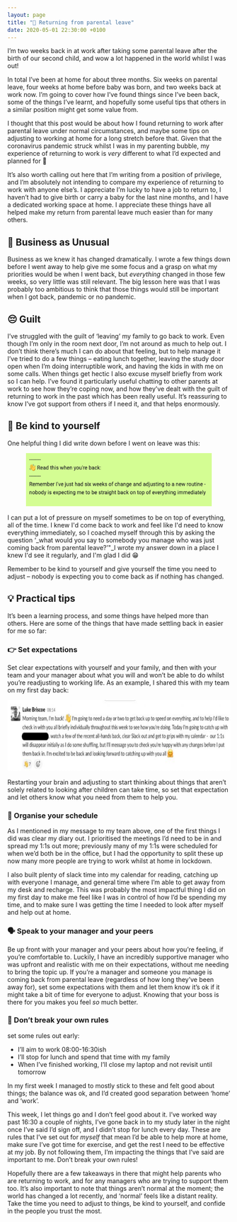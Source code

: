 ```yaml
---
layout: page
title: "🐣 Returning from parental leave"
date: 2020-05-01 22:30:00 +0100
---
```

I’m two weeks back in at work after taking some parental leave after the birth of our second child, and wow a lot happened in the world whilst I was out!

In total I’ve been at home for about three months. Six weeks on parental leave, four weeks at home before baby was born, and two weeks back at work now. I’m going to cover how I’ve found things since I’ve been back, some of the things I’ve learnt, and hopefully some useful tips that others in a similar position might get some value from.

I thought that this post would be about how I found returning to work after parental leave under normal circumstances, and maybe some tips on adjusting to working at home for a long stretch before that. Given that the coronavirus pandemic struck whilst I was in my parenting bubble, my experience of returning to work is _very_ different to what I’d expected and planned for 🦠

It’s also worth calling out here that I’m writing from a position of privilege, and I’m absolutely not intending to compare my experience of returning to work with anyone else’s. I appreciate I’m lucky to have a job to return to, I haven’t had to give birth or carry a baby for the last nine months, and I have a dedicated working space at home. I appreciate these things have all helped make my return from parental leave much easier than for many others.

## 🏢 Business as Unusual

Business as we knew it has changed dramatically. I wrote a few things down before I went away to help give me some focus and a grasp on what my priorities would be when I went back, but _everything_ changed in those few weeks, so very little was still relevant. The big lesson here was that I was probably too ambitious to think that those things would still be important when I got back, pandemic or no pandemic.

## 😔 Guilt

I’ve struggled with the guilt of ‘leaving’ my family to go back to work. Even though I’m only in the room next door, I’m not around as much to help out. I don’t think there’s much I can do about that feeling, but to help manage it I’ve tried to do a few things &#8211; eating lunch together, leaving the study door open when I’m doing interruptible work, and having the kids in with me on some calls. When things get hectic I also excuse myself briefly from work so I can help. I’ve found it particularly useful chatting to other parents at work to see how they’re coping now, and how they’ve dealt with the guilt of returning to work in the past which has been really useful. It’s reassuring to know I’ve got support from others if I need it, and that helps enormously.

## 🤗 Be kind to yourself

One helpful thing I did write down before I went on leave was this:

<p align="center"> 
  <img width="420" height="120" src="https://github.com/lukebriscoe/lukebriscoe.github.io/blob/main/assets/img/read-when-back.png?raw=true">
</p>

I can put a lot of pressure on myself sometimes to be on top of everything, all of the time. I knew I'd come back to work and feel like I'd need to know everything immediately, so I coached myself through this by asking the question ‘_what would you say to somebody you manage who was just coming back from parental leave?’"_I wrote my answer down in a place I knew I'd see it regularly, and I'm glad I did 😁

Remember to be kind to yourself and give yourself the time you need to adjust &#8211; nobody is expecting you to come back as if nothing has changed.

## 💡 Practical tips

It’s been a learning process, and some things have helped more than others. Here are some of the things that have made settling back in easier for me so far:

### 👉 Set expectations

Set clear expectations with yourself and your family, and then with your team and your manager about what you will and won’t be able to do whilst you’re readjusting to working life. As an example, I shared this with my team on my first day back:

<p align="center"> 
  <img width="800" height="160" src="https://github.com/lukebriscoe/lukebriscoe.github.io/blob/main/assets/img/expecations.jpg?raw=true">
</p>

Restarting your brain and adjusting to start thinking about things that aren’t solely related to looking after children can take time, so set that expectation and let others know what you need from them to help you.

### 📅 Organise your schedule

As I mentioned in my message to my team above, one of the first things I did was clear my diary out. I prioritised the meetings I’d need to be in and spread my 1:1s out more; previously many of my 1:1s were scheduled for when we’d both be in the office, but I had the opportunity to split these up now many more people are trying to work whilst at home in lockdown.

I also built plenty of slack time into my calendar for reading, catching up with everyone I manage, and general time where I’m able to get away from my desk and recharge. This was probably the most impactful thing I did on my first day to make me feel like I was in control of how I’d be spending my time, and to make sure I was getting the time I needed to look after myself and help out at home.

### 🗣 Speak to your manager and your peers

Be up front with your manager and your peers about how you’re feeling, if you’re comfortable to. Luckily, I have an incredibly supportive manager who was upfront and realistic with me on their expectations, without me needing to bring the topic up. If you’re a manager and someone you manage is coming back from parental leave (regardless of how long they’ve been away for), set some expectations with them and let them know it’s ok if it might take a bit of time for everyone to adjust. Knowing that your boss is there for you makes you feel _so_ much better.

### 🔴 Don’t break your own rules

 set some rules out early:

- I’ll aim to work 08:00-16:30ish
- I’ll stop for lunch and spend that time with my family
- When I’ve finished working, I’ll close my laptop and not revisit until tomorrow

In my first week I managed to mostly stick to these and felt good about things; the balance was ok, and I’d created good separation between ‘home’ and ‘work’.

This week, I let things go and I don’t feel good about it. I’ve worked way past 16:30 a couple of nights, I’ve gone back in to my study later in the night once I’ve said I’d sign off, and I didn’t stop for lunch every day. These are rules that I’ve set out for _myself_ that mean I’d be able to help more at home, make sure I’ve got time for exercise, and get the rest I need to be effective at my job. By not following them, I’m impacting the things that I’ve said are important to me. Don’t break your own rules!

Hopefully there are a few takeaways in there that might help parents who are returning to work, and for any managers who are trying to support them too. It’s also important to note that things aren’t normal at the moment; the world has changed a lot recently, and ‘normal’ feels like a distant reality. Take the time you need to adjust to things, be kind to yourself, and confide in the people you trust the most.
